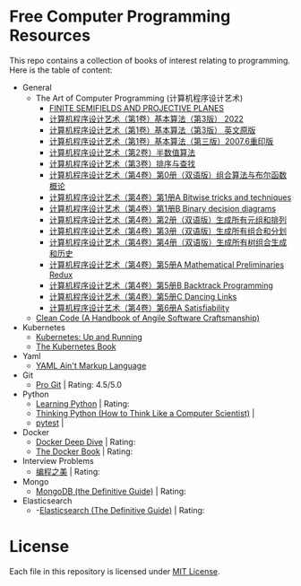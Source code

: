 # Free Computer Programming Resources
This repo contains a collection of books of interest relating to programming. 
Here is the table of content:
- General
  - The Art of Computer Programming (计算机程序设计艺术)
    - [FINITE SEMIFIELDS AND PROJECTIVE PLANES]()
    - [计算机程序设计艺术（第1卷）基本算法（第3版） 2022]()
    - [计算机程序设计艺术（第1卷）基本算法（第3版） 英文原版]()
    - [计算机程序设计艺术（第1卷）基本算法（第三版）2007.6重印版]()
    - [计算机程序设计艺术（第2卷）半数值算法]()
    - [计算机程序设计艺术（第3卷）排序与查找]()
    - [计算机程序设计艺术（第4卷）第0册（双语版）组合算法与布尔函数概论]()
    - [计算机程序设计艺术（第4卷）第1册A Bitwise tricks and techniques]()
    - [计算机程序设计艺术（第4卷）第1册B Binary decision diagrams]()
    - [计算机程序设计艺术（第4卷）第2册（双语版）生成所有元组和排列]()
    - [计算机程序设计艺术（第4卷）第3册（双语版）生成所有组合和分划]()
    - [计算机程序设计艺术（第4卷）第4册（双语版）生成所有树组合生成和历史]()
    - [计算机程序设计艺术（第4卷）第5册A Mathematical Preliminaries Redux]()
    - [计算机程序设计艺术（第4卷）第5册B Backtrack Programming]()
    - [计算机程序设计艺术（第4卷）第5册C Dancing Links]()
    - [计算机程序设计艺术（第4卷）第6册A Satisfiability]()
  - [Clean Code (A Handbook of Angile Software Craftsmanship)](https://github.com/leelening/Computer-Science-Books/blob/main/General/Clean%20Code%20(A%20Handbook%20of%20Agile%20Software%20Craftsmanship).pdf)
- Kubernetes
  - [Kubernetes: Up and Running](https://github.com/leelening/Computer-Science-Books/blob/main/Kubernetes/Kubernetes:%20Up%20and%20Running.pdf)
  - [The Kubernetes Book](https://github.com/leelening/Computer-Science-Books/blob/main/Kubernetes/The%20Kubernetes%20Book.pdf)
- Yaml
  - [YAML Ain't Markup Language](https://github.com/leelening/Computer-Science-Books/blob/main/YAML/YAML%20Ain%E2%80%99t%20Markup%20Language%20(YAML%E2%84%A2)%20revision%201.2.2.html)
- Git
  - [Pro Git](https://github.com/leelening/Computer-Science-Books/blob/main/Git/progit.pdf) | Rating: 4.5/5.0
- Python
  - [Learning Python](https://github.com/leelening/Computer-Science-Books/blob/main/Python/Learning%20Python.pdf) | Rating:
  - [Thinking Python (How to Think Like a Computer Scientist)](https://github.com/leelening/Computer-Science-Books/blob/main/Python/Think%20Python%20(How%20to%20Think%20Like%20a%20Computer%20Scientist).pdf) | 
  - [pytest](https://github.com/leelening/Computer-Science-Books/blob/main/pytest.pdf) | 
- Docker
  - [Docker Deep Dive](https://github.com/leelening/Computer-Science-Books/blob/main/Docker/Docker%20Deep%20Dive.pdf) | Rating:
  - [The Docker Book](https://github.com/leelening/Computer-Science-Books/blob/main/Docker/The%20Docker%20Book.pdf) | Rating:
- Interview Problems
  - [编程之美](https://github.com/leelening/Computer-Science-Books/blob/main/Interview%20Problems/%E7%BC%96%E7%A8%8B%E4%B9%8B%E7%BE%8E.pdf) | Rating:
- Mongo
  - [MongoDB (the Definitive Guide)](https://github.com/leelening/Computer-Science-Books/blob/main/Mongo/MongoDB%20(The%20Definitive%20Guide).pdf) | Rating:
- Elasticsearch
  - -[Elasticsearch (The Definitive Guide)](https://github.com/leelening/Computer-Science-Books/blob/main/Elasticsearch/Elasticsearch%20(The%20Definitive%20Guide).pdf) | Rating:
# License
Each file in this repository is licensed under [MIT License](https:://github.com/leelening/Computer-Science-Books/LICENSE).